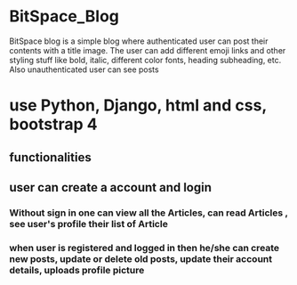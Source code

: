 # BitSpace_Blog
BitSpace blog is a simple blog where authenticated user can post their contents with a title image. The user can add different emoji links and other styling stuff like bold, italic, different color fonts, heading subheading, etc. Also unauthenticated user can see  posts
# use Python, Django, html and css, bootstrap 4
 ## functionalities 
 ## user can create a account and login 
### Without sign in one can view all the Articles, can read Articles , see user's profile their list of Article 
### when user is registered and logged in then he/she can create new posts, update or delete old posts, update their account details, uploads profile picture
